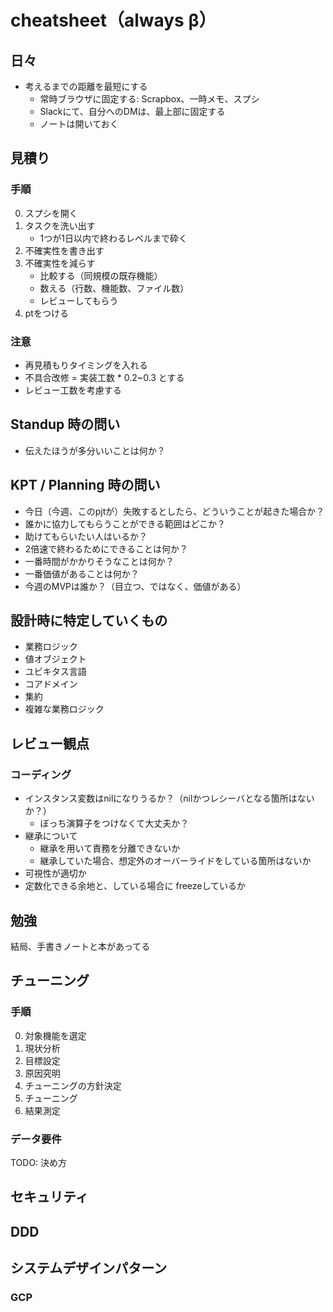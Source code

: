# cheatsheet（always β）

## 日々

- 考えるまでの距離を最短にする
  - 常時ブラウザに固定する: Scrapbox、一時メモ、スプシ
  - Slackにて、自分へのDMは、最上部に固定する
  - ノートは開いておく

## 見積り

### 手順

0. スプシを開く
1. タスクを洗い出す
   - 1つが1日以内で終わるレベルまで砕く
2. 不確実性を書き出す
3. 不確実性を減らす
   - 比較する（同規模の既存機能）
   - 数える（行数、機能数、ファイル数）
   - レビューしてもらう
4. ptをつける

### 注意

- 再見積もりタイミングを入れる
- 不具合改修 = 実装工数 * 0.2~0.3 とする
- レビュー工数を考慮する

## Standup 時の問い

- 伝えたほうが多分いいことは何か？

## KPT / Planning 時の問い

- 今日（今週、このpjtが）失敗するとしたら、どういうことが起きた場合か？
- 誰かに協力してもらうことができる範囲はどこか？
- 助けてもらいたい人はいるか？
- 2倍速で終わるためにできることは何か？
- 一番時間がかかりそうなことは何か？
- 一番価値があることは何か？
- 今週のMVPは誰か？（目立つ、ではなく、価値がある）

## 設計時に特定していくもの

- 業務ロジック
- 値オブジェクト
- ユビキタス言語
- コアドメイン
- 集約
- 複雑な業務ロジック

## レビュー観点

### コーディング

- インスタンス変数はnilになりうるか？（nilかつレシーバとなる箇所はないか？）
  - ぼっち演算子をつけなくて大丈夫か？
- 継承について
  - 継承を用いて責務を分離できないか
  - 継承していた場合、想定外のオーバーライドをしている箇所はないか
- 可視性が適切か
- 定数化できる余地と、している場合に freezeしているか

## 勉強

結局、手書きノートと本があってる

## チューニング

### 手順

0. 対象機能を選定
1. 現状分析
2. 目標設定
3. 原因究明
4. チューニングの方針決定
5. チューニング
6. 結果測定

### データ要件

TODO: 決め方

## セキュリティ

## DDD

## システムデザインパターン

### GCP
